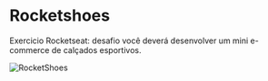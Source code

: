 # Rocketshoes
Exercicio Rocketseat: desafio você deverá desenvolver um mini e-commerce de calçados esportivos.

![RocketShoes](https://user-images.githubusercontent.com/72577273/203613918-9bccff98-c3b3-4e96-80c5-3231752f8d2e.png)

